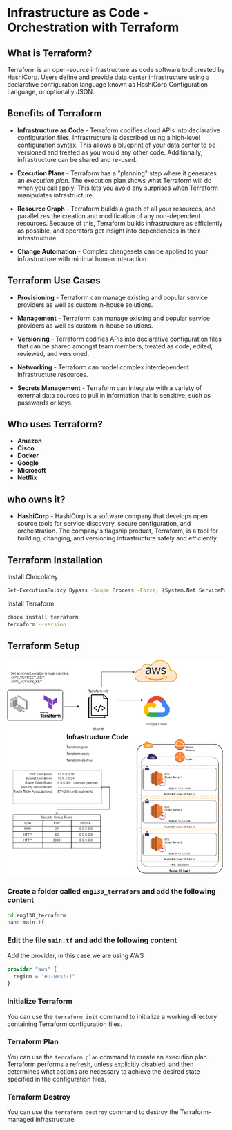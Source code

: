 # Infrastructure as Code - Orchestration with Terraform

## What is Terraform?

Terraform is an open-source infrastructure as code software tool created by HashiCorp. Users define and provide data center infrastructure using a declarative configuration language known as HashiCorp Configuration Language, or optionally JSON.

## Benefits of Terraform

* **Infrastructure as Code** - Terraform codifies cloud APIs into declarative configuration files. Infrastructure is described using a high-level configuration syntax. This allows a blueprint of your data center to be versioned and treated as you would any other code. Additionally, infrastructure can be shared and re-used.

* **Execution Plans** - Terraform has a "planning" step where it generates an *execution plan*. The execution plan shows what Terraform will do when you call apply. This lets you avoid any surprises when Terraform manipulates infrastructure.

* **Resource Graph** - Terraform builds a graph of all your resources, and parallelizes the creation and modification of any non-dependent resources. Because of this, Terraform builds infrastructure as efficiently as possible, and operators get insight into dependencies in their infrastructure.

* **Change Automation** - Complex changesets can be applied to your infrastructure with minimal human interaction

## Terraform Use Cases

* **Provisioning** - Terraform can manage existing and popular service providers as well as custom in-house solutions.

* **Management** - Terraform can manage existing and popular service providers as well as custom in-house solutions.

* **Versioning** - Terraform codifies APIs into declarative configuration files that can be shared amongst team members, treated as code, edited, reviewed, and versioned.

* **Networking** - Terraform can model complex interdependent infrastructure resources.

* **Secrets Management** - Terraform can integrate with a variety of external data sources to pull in information that is sensitive, such as passwords or keys.

## Who uses Terraform?

* **Amazon**
* **Cisco**
* **Docker**
* **Google**
* **Microsoft**
* **Netflix**

## who owns it?

* **HashiCorp** - HashiCorp is a software company that develops open source tools for service discovery, secure configuration, and orchestration. The company's flagship product, Terraform, is a tool for building, changing, and versioning infrastructure safely and efficiently.

## Terraform Installation

Install Chocolatey

```bash
Set-ExecutionPolicy Bypass -Scope Process -Force; [System.Net.ServicePointManager]::SecurityProtocol = [System.Net.ServicePointManager]::SecurityProtocol -bor 3072; iex ((New-Object System.Net.WebClient).DownloadString('https://chocolatey.org/install.ps1'))
```

Install Terraform

```bash
choco install terraform
terraform --version
```

## Terraform Setup

![Terraform-Setup](images/Terraform.png)

### Create a folder called `eng130_terraform` and add the following content

```bash
cd eng130_terraform
nano main.tf
```

### Edit the file `main.tf` and add the following content

Add the provider, in this case we are using AWS

```terraform
provider "aws" {
  region = "eu-west-1"
}
```

### Initialize Terraform

You can use the `terraform init` command to initialize a working directory containing Terraform configuration files.

### Terraform Plan

You can use the `terraform plan` command to create an execution plan. Terraform performs a refresh, unless explicitly disabled, and then determines what actions are necessary to achieve the desired state specified in the configuration files.

### Terraform Destroy

You can use the `terraform destroy` command to destroy the Terraform-managed infrastructure.
